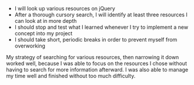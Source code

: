 * I will look up various resources on jQuery
* After a thorough cursory search, I will identify at least three resources I can look at in more depth
* I should stop and test what I learned whenever I try to implement a new concept into my project
* I should take short, periodic breaks in order to prevent myself from overworking

My strategy of searching for various resources, then narrowing it down worked well, because I was able to focus on the resources I chose without having to search for more information afterward. I was also able to manage my time well and finished without too much difficulty.
